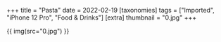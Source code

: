 +++
title = "Pasta"
date = 2022-02-19
[taxonomies]
tags = ["Imported", "iPhone 12 Pro", "Food & Drinks"]
[extra]
thumbnail = "0.jpg"
+++

{{ img(src="0.jpg") }}
